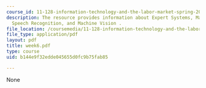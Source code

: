 ```yaml
---
course_id: 11-128-information-technology-and-the-labor-market-spring-2005
description: The resource provides information about Expert Systems, Machine Learning,
  Speech Recognition, and Machine Vision .
file_location: /coursemedia/11-128-information-technology-and-the-labor-market-spring-2005/b144e9f32edde045655d0fc9b75fab85_week6.pdf
file_type: application/pdf
layout: pdf
title: week6.pdf
type: course
uid: b144e9f32edde045655d0fc9b75fab85

---
```

None